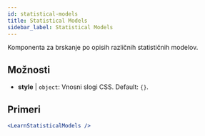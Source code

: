 ```yaml
---
id: statistical-models
title: Statistical Models
sidebar_label: Statistical Models
---
```


Komponenta za brskanje po opisih različnih statističnih modelov.

## Možnosti

* __style__ | `object`: Vnosni slogi CSS. Default: `{}`.


## Primeri

```jsx live
<LearnStatisticalModels />
```

